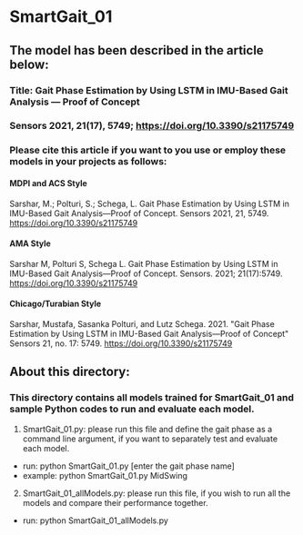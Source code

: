# SmartGait_01
## The model has been described in the article below:
### Title: Gait Phase Estimation by Using LSTM in IMU-Based Gait Analysis — Proof of Concept
### Sensors 2021, 21(17), 5749; https://doi.org/10.3390/s21175749

### Please cite this article if you want to you use or employ these models in your projects as follows:
#### MDPI and ACS Style
Sarshar, M.; Polturi, S.; Schega, L. Gait Phase Estimation by Using LSTM in IMU-Based Gait Analysis—Proof of Concept. Sensors 2021, 21, 5749. https://doi.org/10.3390/s21175749

#### AMA Style
Sarshar M, Polturi S, Schega L. Gait Phase Estimation by Using LSTM in IMU-Based Gait Analysis—Proof of Concept. Sensors. 2021; 21(17):5749. https://doi.org/10.3390/s21175749

#### Chicago/Turabian Style
Sarshar, Mustafa, Sasanka Polturi, and Lutz Schega. 2021. "Gait Phase Estimation by Using LSTM in IMU-Based Gait Analysis—Proof of Concept" Sensors 21, no. 17: 5749. https://doi.org/10.3390/s21175749

## About this directory:
### This directory contains all models trained for SmartGait_01 and sample Python codes to run and evaluate each model.

1) SmartGait_01.py: please run this file and define the gait phase as a command line argument, if you want to separately test and evaluate each model.
- run: python SmartGait_01.py [enter the gait phase name]
- example: python SmartGait_01.py MidSwing


2) SmartGait_01_allModels.py: please run this file, if you wish to run all the models and compare their performance together.
- run: python SmartGait_01_allModels.py
